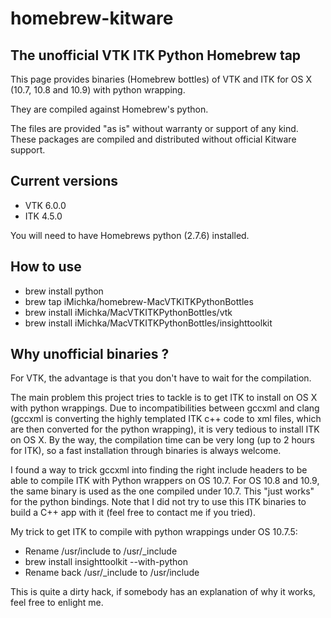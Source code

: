 homebrew-kitware
================

## The unofficial VTK ITK Python Homebrew tap

This page provides binaries (Homebrew bottles) of VTK and ITK for OS X (10.7, 10.8 and 10.9) with python wrapping.

They are compiled against Homebrew's python.

The files are provided "as is" without warranty or support of any kind. These packages are compiled and distributed without official Kitware support.

## Current versions

  - VTK 6.0.0
  - ITK 4.5.0

You will need to have Homebrews python (2.7.6) installed.

## How to use

  - brew install python
  - brew tap iMichka/homebrew-MacVTKITKPythonBottles
  - brew install iMichka/MacVTKITKPythonBottles/vtk
  - brew install iMichka/MacVTKITKPythonBottles/insighttoolkit

## Why unofficial binaries ?

For VTK, the advantage is that you don't have to wait for the compilation.

The main problem this project tries to tackle is to get ITK to install on OS X with python wrappings.
Due to incompatibilities between gccxml and clang (gccxml is converting the highly templated ITK c++ code to xml files, which are then converted for the python wrapping), it is very tedious to install ITK on OS X.
By the way, the compilation time can be very long (up to 2 hours for ITK), so a fast installation through binaries is always welcome.

I found a way to trick gccxml into finding the right include headers to be able to compile ITK with Python wrappers on OS 10.7. For OS 10.8 and 10.9, the same binary is used as the one compiled under 10.7. This "just works" for the python bindings. Note that I did not try to use this ITK binaries to build a C++ app with it (feel free to contact me if you tried).

My trick to get ITK to compile with python wrappings under OS 10.7.5:

  - Rename /usr/include to /usr/_include
  - brew install insighttoolkit --with-python
  - Rename back /usr/_include to /usr/include

This is quite a dirty hack, if somebody has an explanation of why it works, feel free to enlight me.
